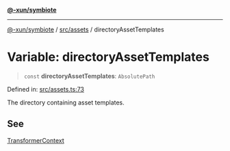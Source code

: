 [**@-xun/symbiote**](../../../README.md)

***

[@-xun/symbiote](../../../README.md) / [src/assets](../README.md) / directoryAssetTemplates

# Variable: directoryAssetTemplates

> `const` **directoryAssetTemplates**: `AbsolutePath`

Defined in: [src/assets.ts:73](https://github.com/Xunnamius/symbiote/blob/a116b07afe112308bfdfdf94cf09246be76165ef/src/assets.ts#L73)

The directory containing asset templates.

## See

[TransformerContext](../type-aliases/TransformerContext.md)
